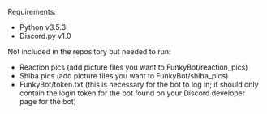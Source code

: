 Requirements:
- Python v3.5.3
- Discord.py v1.0

Not included in the repository but needed to run:
- Reaction pics (add picture files you want to FunkyBot/reaction_pics)
- Shiba pics (add picture files you want to FunkyBot/shiba_pics)
- FunkyBot/token.txt (this is necessary for the bot to log in;
	it should only contain the login token for the bot
	found on your Discord developer page for the bot)
